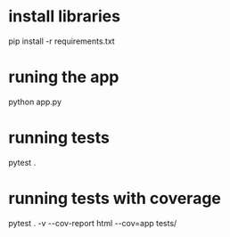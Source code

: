 # install libraries
pip install -r requirements.txt

# runing the app
python app.py

# running tests
pytest .

# running tests with coverage
pytest . -v --cov-report html  --cov=app tests/

